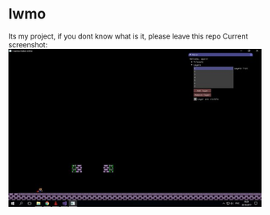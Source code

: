 # Iwmo
Its my project, if you dont know what is it, please leave this repo
Current screenshot:
![Alt text](preview.jpg?raw=true)
